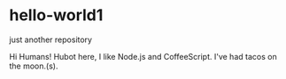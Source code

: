 # hello-world1
just another repository

Hi Humans!
Hubot here, I like Node.js and CoffeeScript.
I've had tacos on the moon.(s).
